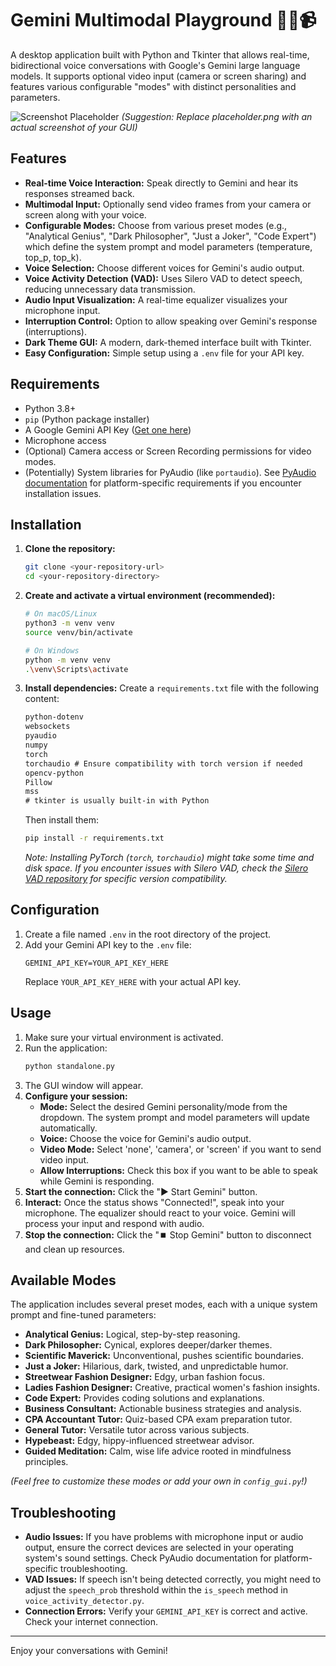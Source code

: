 # Gemini Multimodal Playground 🤖🎤📹

A desktop application built with Python and Tkinter that allows real-time, bidirectional voice conversations with Google's Gemini large language models. It supports optional video input (camera or screen sharing) and features various configurable "modes" with distinct personalities and parameters.

![Screenshot Placeholder](placeholder.png)
*(Suggestion: Replace placeholder.png with an actual screenshot of your GUI)*

## Features

*   **Real-time Voice Interaction:** Speak directly to Gemini and hear its responses streamed back.
*   **Multimodal Input:** Optionally send video frames from your camera or screen along with your voice.
*   **Configurable Modes:** Choose from various preset modes (e.g., "Analytical Genius", "Dark Philosopher", "Just a Joker", "Code Expert") which define the system prompt and model parameters (temperature, top_p, top_k).
*   **Voice Selection:** Choose different voices for Gemini's audio output.
*   **Voice Activity Detection (VAD):** Uses Silero VAD to detect speech, reducing unnecessary data transmission.
*   **Audio Input Visualization:** A real-time equalizer visualizes your microphone input.
*   **Interruption Control:** Option to allow speaking over Gemini's response (interruptions).
*   **Dark Theme GUI:** A modern, dark-themed interface built with Tkinter.
*   **Easy Configuration:** Simple setup using a `.env` file for your API key.

## Requirements

*   Python 3.8+
*   `pip` (Python package installer)
*   A Google Gemini API Key ([Get one here](https://aistudio.google.com/app/apikey))
*   Microphone access
*   (Optional) Camera access or Screen Recording permissions for video modes.
*   (Potentially) System libraries for PyAudio (like `portaudio`). See [PyAudio documentation](https://people.csail.mit.edu/hubert/pyaudio/) for platform-specific requirements if you encounter installation issues.

## Installation

1.  **Clone the repository:**
    ```bash
    git clone <your-repository-url>
    cd <your-repository-directory>
    ```

2.  **Create and activate a virtual environment (recommended):**
    ```bash
    # On macOS/Linux
    python3 -m venv venv
    source venv/bin/activate

    # On Windows
    python -m venv venv
    .\venv\Scripts\activate
    ```

3.  **Install dependencies:**
    Create a `requirements.txt` file with the following content:
    ```txt
    python-dotenv
    websockets
    pyaudio
    numpy
    torch
    torchaudio # Ensure compatibility with torch version if needed
    opencv-python
    Pillow
    mss
    # tkinter is usually built-in with Python
    ```
    Then install them:
    ```bash
    pip install -r requirements.txt
    ```
    *Note: Installing PyTorch (`torch`, `torchaudio`) might take some time and disk space. If you encounter issues with Silero VAD, check the [Silero VAD repository](https://github.com/snakers4/silero-vad) for specific version compatibility.*

## Configuration

1.  Create a file named `.env` in the root directory of the project.
2.  Add your Gemini API key to the `.env` file:
    ```env
    GEMINI_API_KEY=YOUR_API_KEY_HERE
    ```
    Replace `YOUR_API_KEY_HERE` with your actual API key.

## Usage

1.  Make sure your virtual environment is activated.
2.  Run the application:
    ```bash
    python standalone.py
    ```
3.  The GUI window will appear.
4.  **Configure your session:**
    *   **Mode:** Select the desired Gemini personality/mode from the dropdown. The system prompt and model parameters will update automatically.
    *   **Voice:** Choose the voice for Gemini's audio output.
    *   **Video Mode:** Select 'none', 'camera', or 'screen' if you want to send video input.
    *   **Allow Interruptions:** Check this box if you want to be able to speak while Gemini is responding.
5.  **Start the connection:** Click the "▶️ Start Gemini" button.
6.  **Interact:** Once the status shows "Connected!", speak into your microphone. The equalizer should react to your voice. Gemini will process your input and respond with audio.
7.  **Stop the connection:** Click the "⏹️ Stop Gemini" button to disconnect and clean up resources.

## Available Modes

The application includes several preset modes, each with a unique system prompt and fine-tuned parameters:

*   **Analytical Genius:** Logical, step-by-step reasoning.
*   **Dark Philosopher:** Cynical, explores deeper/darker themes.
*   **Scientific Maverick:** Unconventional, pushes scientific boundaries.
*   **Just a Joker:** Hilarious, dark, twisted, and unpredictable humor.
*   **Streetwear Fashion Designer:** Edgy, urban fashion focus.
*   **Ladies Fashion Designer:** Creative, practical women's fashion insights.
*   **Code Expert:** Provides coding solutions and explanations.
*   **Business Consultant:** Actionable business strategies and analysis.
*   **CPA Accountant Tutor:** Quiz-based CPA exam preparation tutor.
*   **General Tutor:** Versatile tutor across various subjects.
*   **Hypebeast:** Edgy, hippy-influenced streetwear advisor.
*   **Guided Meditation:** Calm, wise life advice rooted in mindfulness principles.

*(Feel free to customize these modes or add your own in `config_gui.py`!)*

## Troubleshooting

*   **Audio Issues:** If you have problems with microphone input or audio output, ensure the correct devices are selected in your operating system's sound settings. Check PyAudio documentation for platform-specific troubleshooting.
*   **VAD Issues:** If speech isn't being detected correctly, you might need to adjust the `speech_prob` threshold within the `is_speech` method in `voice_activity_detector.py`.
*   **Connection Errors:** Verify your `GEMINI_API_KEY` is correct and active. Check your internet connection.

---

Enjoy your conversations with Gemini!
